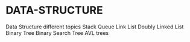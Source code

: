 # DATA-STRUCTURE
Data Structure different topics 
Stack
Queue
Link List
Doubly Linked List
Binary Tree
Binary Search Tree
AVL trees
